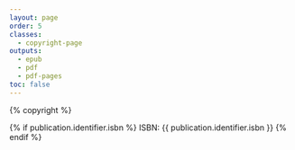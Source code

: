 ```yaml
---
layout: page
order: 5
classes:
  - copyright-page
outputs:
  - epub
  - pdf
  - pdf-pages
toc: false
---
```


{% copyright %}

{% if publication.identifier.isbn %}
ISBN: {{ publication.identifier.isbn }}
{% endif %}
